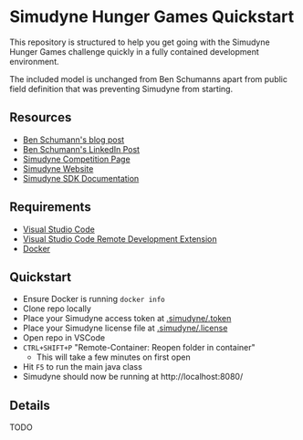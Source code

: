 # Simudyne Hunger Games Quickstart

This repository is structured to help you get going with the Simudyne Hunger Games challenge quickly in a fully contained development environment.

The included model is unchanged from Ben Schumanns apart from public field definition that was preventing Simudyne from starting.


## Resources
- [Ben Schumann's blog post](https://www.benjamin-schumann.com/blog/2022/2/7/the-simudyne-hunger-games-improve-my-manufacturing-model-and-become-a-legend)
- [Ben Schumann's LinkedIn Post](https://www.linkedin.com/pulse/simudyne-hunger-games-improve-my-manufacturing-model-schumann-phd/?trackingId=t4TSC%2BwQTvu3C6XXZw0BEg%3D%3D)
- [Simudyne Competition Page](https://docs.simudyne.com/challenges/ben_schumann_challenge/)
- [Simudyne Website](https://simudyne.com/)
- [Simudyne SDK Documentation](https://docs.simudyne.com/)


## Requirements
- [Visual Studio Code](https://code.visualstudio.com/)
- [Visual Studio Code Remote Development Extension](https://marketplace.visualstudio.com/items?itemName=ms-vscode-remote.vscode-remote-extensionpack)
- [Docker](https://www.docker.com/)


## Quickstart
- Ensure Docker is running `docker info`
- Clone repo locally
- Place your Simudyne access token at [.simudyne/.token](.simudyne/.token)
- Place your Simudyne license file at [.simudyne/.license](.simudyne/.license)
- Open repo in VSCode
- `CTRL+SHIFT+P` "Remote-Container: Reopen folder in container"
    - This will take a few minutes on first open
- Hit `F5` to run the main java class
- Simudyne should now be running at http://localhost:8080/


## Details
TODO